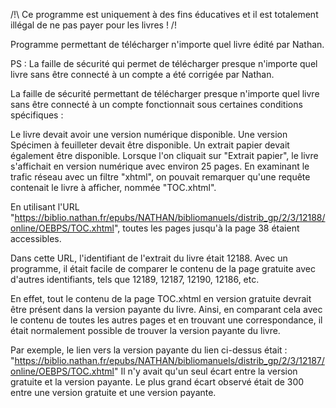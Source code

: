/!\ Ce programme est uniquement à des fins éducatives et il est totalement illégal de ne pas payer pour les livres ! /!

Programme permettant de télécharger n'importe quel livre édité par Nathan.

PS : La faille de sécurité qui permet de télécharger presque n'importe quel livre sans être connecté à un compte a été corrigée par Nathan.

La faille de sécurité permettant de télécharger presque n'importe quel livre sans être connecté à un compte fonctionnait sous certaines conditions spécifiques :

Le livre devait avoir une version numérique disponible.
Une version Spécimen à feuilleter devait être disponible.
Un extrait papier devait également être disponible.
Lorsque l'on cliquait sur "Extrait papier", le livre s'affichait en version numérique avec environ 25 pages. En examinant le trafic réseau avec un filtre "xhtml", on pouvait remarquer qu'une requête contenait le livre à afficher, nommée "TOC.xhtml".

En utilisant l'URL "https://biblio.nathan.fr/epubs/NATHAN/bibliomanuels/distrib_gp/2/3/12188/online/OEBPS/TOC.xhtml", toutes les pages jusqu'à la page 38 étaient accessibles.

Dans cette URL, l'identifiant de l'extrait du livre était 12188. Avec un programme, il était facile de comparer le contenu de la page gratuite avec d'autres identifiants, tels que 12189, 12187, 12190, 12186, etc.

En effet, tout le contenu de la page TOC.xhtml en version gratuite devrait être présent dans la version payante du livre. Ainsi, en comparant cela avec le contenu de toutes les autres pages et en trouvant une correspondance, il était normalement possible de trouver la version payante du livre.

Par exemple, le lien vers la version payante du lien ci-dessus était :
"https://biblio.nathan.fr/epubs/NATHAN/bibliomanuels/distrib_gp/2/3/12187/online/OEBPS/TOC.xhtml"
Il n'y avait qu'un seul écart entre la version gratuite et la version payante.
Le plus grand écart observé était de 300 entre une version gratuite et une version payante.
